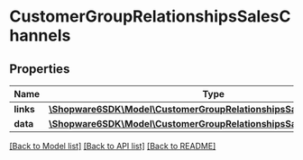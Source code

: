 # CustomerGroupRelationshipsSalesChannels

## Properties
Name | Type | Description | Notes
------------ | ------------- | ------------- | -------------
**links** | [**\Shopware6SDK\Model\CustomerGroupRelationshipsSalesChannelsLinks**](CustomerGroupRelationshipsSalesChannelsLinks.md) |  | [optional] 
**data** | [**\Shopware6SDK\Model\CustomerGroupRelationshipsSalesChannelsData[]**](CustomerGroupRelationshipsSalesChannelsData.md) |  | [optional] 

[[Back to Model list]](../../README.md#documentation-for-models) [[Back to API list]](../../README.md#documentation-for-api-endpoints) [[Back to README]](../../README.md)

